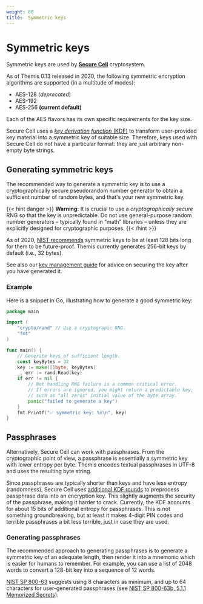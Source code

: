 ```yaml
---
weight: 80
title:  Symmetric keys
---
```


# Symmetric keys

Symmetric keys are used by [**Secure Cell**](../secure-cell/) cryptosystem.

As of Themis 0.13 released in 2020,
the following symmetric encryption algorithms are supported
(in a multitude of modes):

  - AES-128 (_deprecated_)
  - AES-192
  - AES-256 **(current default)**

Each of the AES flavors has its own specific requirements for the key size.

Secure Cell uses a [_key derivation function_ (KDF)](/themis/crypto-theory/cryptosystems/secure-cell/#key-derivation-functions)
to transform user-provided key material into a symmetric key of suitable size.
Therefore, keys used with Secure Cell do not have a particular format:
they are just arbitrary non-empty byte strings.

## Generating symmetric keys

The recommended way to generate a symmetric key is to use a cryptographically secure pseudorandom number generator
to obtain a sufficient number of random bytes, and that's your new symmetric key.

{{< hint danger >}}
**Warning:**
It is crucial to use a *cryptographically secure* RNG so that the key is unpredictable.
Do not use general-purpose random number generators – typically found in “math” libraries –
unless they are explicitly designed for cryptographic purposes.
{{< /hint >}}

As of 2020,
[NIST recommends](https://www.keylength.com/en/4/)
symmetric keys to be at least 128 bits long for them to be future-proof.
Themis currently generates 256-bit keys by default (i.e., 32 bytes).

See also our [key management guide](/themis/crypto-theory/key-management/)
for advice on securing the key after you have generated it.

### Example

Here is a snippet in Go, illustrating how to generate a good symmetric key:

```go
package main

import (
	"crypto/rand" // Use a cryptograpic RNG.
	"fmt"
)

func main() {
	// Generate keys of sufficient length.
	const keyBytes = 32
	key := make([]byte, keyBytes)
	_, err := rand.Read(key)
	if err != nil {
		// Not handling RNG failure is a common critical error.
		// If errors are ignored, you might return a predictable key,
		// such as "all zeros" initial value of the byte array.
		panic("failed to generate a key")
	}
	fmt.Printf("✅ symmetric key: %x\n", key)
}
```

## Passphrases

Alternatively, Secure Cell can work with passphrases.
From the cryptographic point of view, a passphrase is essentially a symmetric key with lower entropy per byte.
Themis encodes textual passphrases in UTF-8 and uses the resulting byte string.

Since passphrases are typically shorter than keys and have less entropy (randomness),
Secure Cell uses [additional KDF rounds](/themis/crypto-theory/cryptosystems/secure-cell/#key-derivation-functions)
to preprocess passphrase data into an encryption key.
This slightly augments the security of the passphrase, making it harder to crack.
Currently, the KDF accounts for about 15 bits of additional entropy for passphrases.
This is not something groundbreaking, but at least it makes 4-digit PIN codes
and terrible passphrases a bit less terrible, just in case they are used.

### Generating passphrases

The recommended approach to generating passphrases is to generate a symmetric key of an adequate length,
then render it into a mnemonic which is easier for humans to remember.
For example, you can use a list of 2048 words to convert a 128-bit key into a sequence of 12 words.

[NIST SP 800-63](https://www.nist.gov/itl/tig/projects/special-publication-800-63)
suggests using 8 characters as minimum, and up to 64 characters for user-generated passphrases
(see [NIST SP 800-63b, 5.1.1 Memorized Secrets](https://nvlpubs.nist.gov/nistpubs/SpecialPublications/NIST.SP.800-63b.pdf)).
